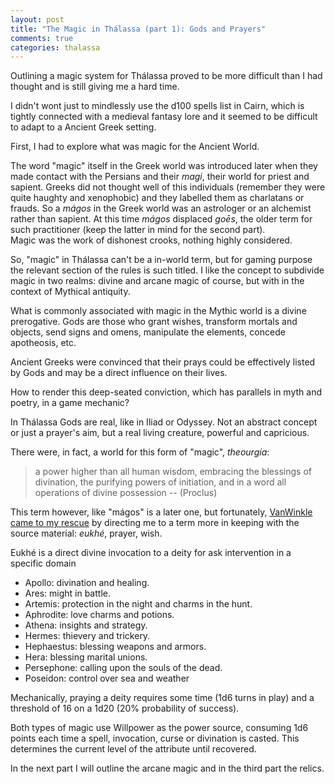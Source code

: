 ```yaml
---
layout: post
title: "The Magic in Thálassa (part 1): Gods and Prayers"
comments: true
categories: thalassa
---
```


Outlining a magic system for Thálassa proved to be more difficult than I had thought and is still giving me a hard time.

I didn't wont just to mindlessly use the d100 spells list in Cairn, which is tightly connected with a medieval fantasy lore and it seemed to be difficult to adapt to a Ancient Greek setting.

First, I had to explore what was magic for the Ancient World.

The word "magic" itself in the Greek world was introduced later when they made contact with the Persians and their *magi*, their world for priest and sapient. Greeks did not thought well of this individuals (remember they were quite haughty and xenophobic) and they labelled them as charlatans or frauds. So a *mágos* in the Greek world was an astrologer or an alchemist rather than sapient. At this time *mágos* displaced *goēs*, the older term for such practitioner (keep the latter in mind for the second part).  
Magic was the work of dishonest crooks, nothing highly considered.

So, "magic" in Thálassa can't be a in-world term, but for gaming purpose the relevant section of the rules is such titled. I like the concept to subdivide magic in two realms: divine and arcane magic of course, but with in the context of Mythical antiquity.

What is commonly associated with magic in the Mythic world is a divine prerogative. Gods are those who grant wishes, transform mortals and objects, send signs and omens, manipulate the elements, concede apotheosis, etc.

Ancient Greeks were convinced that their prays could be effectively listed by Gods and may be a direct influence on their lives.

How to render this deep-seated conviction, which has parallels in myth and poetry, in a game mechanic?

In Thálassa Gods are real, like in Iliad or Odyssey. Not an abstract concept or just a prayer's aim, but a real living creature, powerful and capricious.

There were, in fact, a world for this form of "magic", *theourgía*: 

> a power higher than all human wisdom, embracing the blessings of divination, the purifying powers of initiation, and in a word all operations of divine possession -- (Proclus)

This term however, like "mágos" is a later one, but fortunately, [VanWinkle](https://lichvanwinkle.blogspot.com/) [came to my rescue](https://discourse.rpgcauldron.com/t/thalassa-a-mythic-greek-age-cairn-hack/147/31?u=zeruhur) by directing me to a term more in keeping with the source material: *eukhé*, prayer, wish.

Eukhé is a direct divine invocation to a deity for ask intervention in a specific domain

- Apollo: divination and healing.
- Ares: might in battle.
- Artemis: protection in the night and charms in the hunt.
- Aphrodite: love charms and potions.
- Athena: insights and strategy.
- Hermes: thievery and trickery.
- Hephaestus: blessing weapons and armors.
- Hera: blessing marital unions.
- Persephone: calling upon the souls of the dead.
- Poseidon: control over sea and weather

Mechanically, praying a deity requires some time (1d6 turns in play) and a threshold of 16 on a 1d20 (20% probability of success).  

Both types of magic use Willpower as the power source, consuming 1d6 points each time a spell, invocation, curse or divination is casted. This determines the current level of the attribute until recovered.

In the next part I will outline the arcane magic and in the third part the relics.